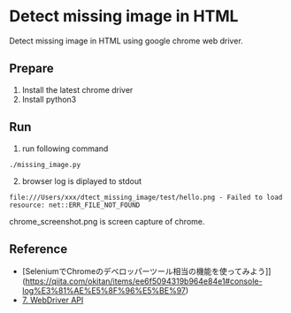 Detect missing image in HTML
=============================
Detect missing image in HTML using google chrome web driver.

Prepare
---------
1. Install the latest chrome driver
2. Install python3

Run
----
1. run following command

```
./missing_image.py
```

2. browser log is diplayed to stdout

```
file:///Users/xxx/dtect_missing_image/test/hello.png - Failed to load resource: net::ERR_FILE_NOT_FOUND
```

chrome_screenshot.png is screen capture of chrome.

Reference
---------
* [SeleniumでChromeのデベロッパーツール相当の機能を使ってみよう]](https://qiita.com/okitan/items/ee6f5094319b964e84e1#console-log%E3%81%AE%E5%8F%96%E5%BE%97)
* [7. WebDriver API](http://selenium-python.readthedocs.io/api.html#selenium.webdriver.remote.webdriver.WebDriver.get_log)
